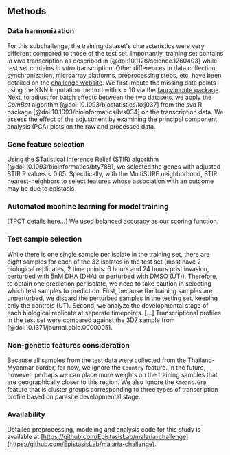 ## Methods

### Data harmonization
For this subchallenge, the training dataset's characteristics were very different compared to those of the test set.
Importantly, training set contains *in vivo* transcription as described in [@doi:10.1126/science.1260403] while test set contains *in vitro* transcription.
Other differences in data collection, synchronization, microarray platforms, preprocessing steps, etc. have been detailed on the [challenge website](https://www.synapse.org/#!Synapse:syn16924919/wiki/590948).
We first impute the missing data points using the KNN imputation method  with k = 10 via the [fancyimpute package](https://pypi.org/project/fancyimpute/).
Next, to adjust for batch effects between the two datasets, we apply the *ComBat* algorithm [@doi:10.1093/biostatistics/kxj037] from the *sva* R package [@doi:10.1093/bioinformatics/bts034] on the transcription data.
We assess the effect of the adjustment by examining the principal component analysis (PCA) plots on the raw and processed data. 

### Gene feature selection
Using the STatistical Inference Relief (STIR) algorithm [@doi:10.1093/bioinformatics/bty788], we selected the genes with adjusted STIR P values < 0.05.
Specifically, with the MultiSURF neighborhood, STIR nearest-neighbors to select features whose association with an outcome may be due to epistasis 

### Automated machine learning for model training
[TPOT details here...]
We used balanced accuracy as our scoring function.

### Test sample selection
While there is one single sample per isolate in the training set, there are eight samples for each of the 32 isolates in the test set (most have 2 biological replicates, 2 time points: 6 hours and 24 hours post invasion, perturbed with 5nM DHA (DHA) or perturbed with DMSO (UT)).
Therefore, to obtain one prediction per isolate, we need to take caution in selecting which test samples to predict on.
First, because the training samples are unperturbed, we discard the perturbed samples in the testing set, keeping only the controls (UT).
Second, we analyze the developmental stage of each biological replicate at seperate timepoints.
[...]
Transcriptional profiles in the test set were compared against the 3D7 sample from [@doi:10.1371/journal.pbio.0000005].

### Non-genetic features consideration
Because all samples from the test data were collected from the Thailand-Myanmar border, for now, we ignore the `Country` feature.
In the future, however, perhaps we can place more weights on the training samples that are geographically closer to this region.
We also ignore the `Kmeans.Grp` feature that is cluster groups corresponding to three types of transcription profile based on parasite developmental stage.

### Availability
Detailed preprocessing, modeling and analysis code for this study is available at [https://github.com/EpistasisLab/malaria-challenge](https://github.com/EpistasisLab/malaria-challenge).

